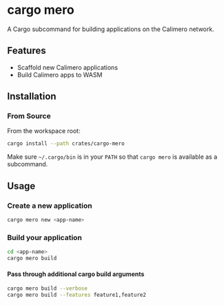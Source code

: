 # cargo mero

A Cargo subcommand for building applications on the Calimero network.

## Features

- Scaffold new Calimero applications
- Build Calimero apps to WASM

## Installation

### From Source

From the workspace root:

```sh
cargo install --path crates/cargo-mero
```

Make sure `~/.cargo/bin` is in your `PATH` so that `cargo mero` is available as a subcommand.

## Usage

### Create a new application

```sh
cargo mero new <app-name>
```

### Build your application

```sh
cd <app-name>
cargo mero build
```

#### Pass through additional cargo build arguments

```sh
cargo mero build --verbose
cargo mero build --features feature1,feature2
```
